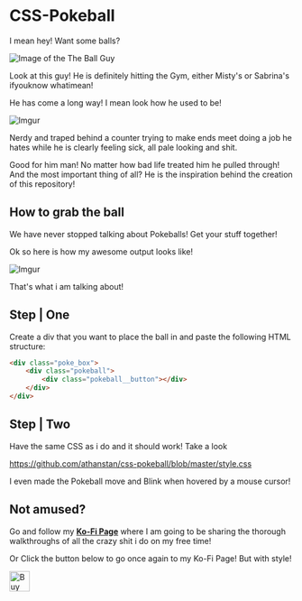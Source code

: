 # CSS-Pokeball
I mean hey! Want some balls?

![Image of the The Ball Guy](https://i.redd.it/hz7nuf4abr341.jpg)

Look at this guy! He is definitely hitting the Gym, either Misty's or Sabrina's ifyouknow whatimean! 

He has come a long way! I mean look how he used to be!

![Imgur](https://i.imgur.com/QbrqFAC.png#ballguy)

Nerdy and traped behind a counter trying to make ends meet doing a job he hates while he is clearly feeling sick, all pale looking and shit. 

Good for him man! No matter how bad life treated him he pulled through! 
And the most important thing of all? He is the inspiration behind the creation of this repository! 

## How to grab the ball

We have never stopped talking about Pokeballs! Get your stuff together! 

Ok so here is how my awesome output looks like! 

![Imgur](https://i.imgur.com/gFLba0Y.png) 

That's what i am talking about! 

## Step | One 

Create a div that you want to place the ball in and paste the following HTML structure: 

```html
<div class="poke_box">
    <div class="pokeball">
        <div class="pokeball__button"></div>
    </div>   
</div>
```


## Step | Two

Have the same CSS as i do and it should work! Take a look 

https://github.com/athanstan/css-pokeball/blob/master/style.css 

I even made the Pokeball move and Blink when hovered by a mouse cursor! 


## Not amused? 

Go and follow my **<a href='https://ko-fi.com/thanos_stantz' target='_blank'>Ko-Fi Page</a>** where I am going to be sharing the thorough walkthroughs of all the crazy shit i do on my free time! 

Or Click the button below to go once again to my Ko-Fi Page! But with style! 

<a href='https://ko-fi.com/G2G31GJ3P' target='_blank'><img height='36' style='border:0px;height:36px;' src='https://az743702.vo.msecnd.net/cdn/kofi3.png?v=2' border='0' alt='Buy Me a Coffee at ko-fi.com' /></a>